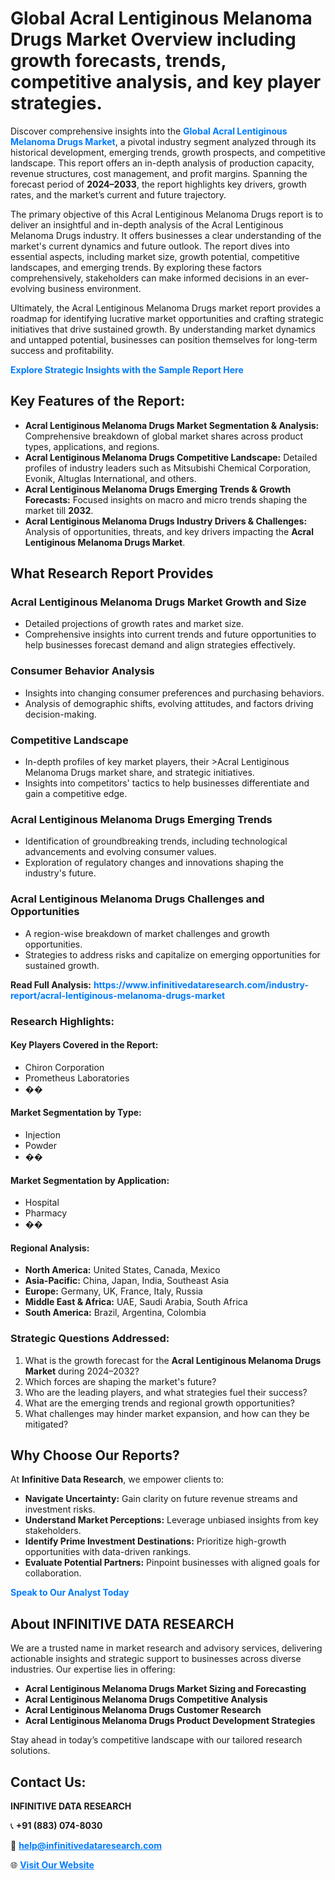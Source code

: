 <h1>Global Acral Lentiginous Melanoma Drugs Market Overview including growth forecasts, trends, competitive analysis, and key player strategies.</h1>
<p>
Discover comprehensive insights into the 
<a href="https://www.infinitivedataresearch.com/industry-report/acral-lentiginous-melanoma-drugs-market" rel="dofollow" style="color: #007BFF; text-decoration: none;"><strong>Global Acral Lentiginous Melanoma Drugs Market</strong></a>, a pivotal industry segment analyzed through its historical development, emerging trends, growth prospects, and competitive landscape. This report offers an in-depth analysis of production capacity, revenue structures, cost management, and profit margins. Spanning the forecast period of <strong>2024–2033</strong>, the report highlights key drivers, growth rates, and the market’s current and future trajectory.
</p>
<p>
The primary objective of this Acral Lentiginous Melanoma Drugs report is to deliver an insightful and in-depth analysis of the Acral Lentiginous Melanoma Drugs industry. It offers businesses a clear understanding of the market's current dynamics and future outlook. The report dives into essential aspects, including market size, growth potential, competitive landscapes, and emerging trends. By exploring these factors comprehensively, stakeholders can make informed decisions in an ever-evolving business environment.
</p>
<p>
Ultimately, the Acral Lentiginous Melanoma Drugs market report provides a roadmap for identifying lucrative market opportunities and crafting strategic initiatives that drive sustained growth. By understanding market dynamics and untapped potential, businesses can position themselves for long-term success and profitability.
</p>
<p>
<a href="https://www.infinitivedataresearch.com/request-sample/reportId=104926" style="color: #007BFF; text-decoration: none;"><strong>Explore Strategic Insights with the Sample Report Here</strong></a>
</p>

<h2>Key Features of the Report:</h2>
<ul>
<li><strong>Acral Lentiginous Melanoma Drugs Market Segmentation & Analysis:</strong> Comprehensive breakdown of global market shares across product types, applications, and regions.</li>
<li><strong>Acral Lentiginous Melanoma Drugs Competitive Landscape:</strong> Detailed profiles of industry leaders such as Mitsubishi Chemical Corporation, Evonik, Altuglas International, and others.</li>
<li><strong>Acral Lentiginous Melanoma Drugs Emerging Trends & Growth Forecasts:</strong> Focused insights on macro and micro trends shaping the market till <strong>2032</strong>.</li>
<li><strong>Acral Lentiginous Melanoma Drugs Industry Drivers & Challenges:</strong> Analysis of opportunities, threats, and key drivers impacting the <strong>Acral Lentiginous Melanoma Drugs Market</strong>.</li>
</ul>

<h2>What Research Report Provides</h2>
<h3>Acral Lentiginous Melanoma Drugs Market Growth and Size</h3>
<ul>
<li>Detailed projections of growth rates and market size.</li>
<li>Comprehensive insights into current trends and future opportunities to help businesses forecast demand and align strategies effectively.</li>
</ul>

<h3>Consumer Behavior Analysis</h3>
<ul>
<li>Insights into changing consumer preferences and purchasing behaviors.</li>
<li>Analysis of demographic shifts, evolving attitudes, and factors driving decision-making.</li>
</ul>

<h3>Competitive Landscape</h3>
<ul>
<li>In-depth profiles of key market players, their >Acral Lentiginous Melanoma Drugs market share, and strategic initiatives.</li>
<li>Insights into competitors' tactics to help businesses differentiate and gain a competitive edge.</li>
</ul>

<h3>Acral Lentiginous Melanoma Drugs Emerging Trends</h3>
<ul>
<li>Identification of groundbreaking trends, including technological advancements and evolving consumer values.</li>
<li>Exploration of regulatory changes and innovations shaping the industry's future.</li>
</ul>

<h3>Acral Lentiginous Melanoma Drugs Challenges and Opportunities</h3>
<ul>
<li>A region-wise breakdown of market challenges and growth opportunities.</li>
<li>Strategies to address risks and capitalize on emerging opportunities for sustained growth.</li>
</ul>
<p><strong>Read Full Analysis:</strong> <a href="https://www.infinitivedataresearch.com/industry-report/acral-lentiginous-melanoma-drugs-market" rel="dofollow" style="color: #007BFF; text-decoration: none;"><strong>https://www.infinitivedataresearch.com/industry-report/acral-lentiginous-melanoma-drugs-market</strong></a></p>
<h3>Research Highlights:</h3>
<h4>Key Players Covered in the Report:</h4>
<ul><li>Chiron Corporation</li><li>Prometheus Laboratories</li><li>��</li></ul>
<h4>Market Segmentation by Type:</h4>
<ul><li>Injection</li><li>Powder</li><li>��</li></ul>
<h4>Market Segmentation by Application:</h4>
<ul><li>Hospital</li><li>Pharmacy</li><li>��</li></ul>

<h4>Regional Analysis:</h4>
<ul>
<li><strong>North America:</strong> United States, Canada, Mexico</li>
<li><strong>Asia-Pacific:</strong> China, Japan, India, Southeast Asia</li>
<li><strong>Europe:</strong> Germany, UK, France, Italy, Russia</li>
<li><strong>Middle East & Africa:</strong> UAE, Saudi Arabia, South Africa</li>
<li><strong>South America:</strong> Brazil, Argentina, Colombia</li>
</ul>

<h3>Strategic Questions Addressed:</h3>
<ol>
<li>What is the growth forecast for the <strong>Acral Lentiginous Melanoma Drugs Market</strong> during 2024–2032?</li>
<li>Which forces are shaping the market's future?</li>
<li>Who are the leading players, and what strategies fuel their success?</li>
<li>What are the emerging trends and regional growth opportunities?</li>
<li>What challenges may hinder market expansion, and how can they be mitigated?</li>
</ol>

<h2>Why Choose Our Reports?</h2>
<p>At <strong>Infinitive Data Research</strong>, we empower clients to:</p>
<ul>
<li><strong>Navigate Uncertainty:</strong> Gain clarity on future revenue streams and investment risks.</li>
<li><strong>Understand Market Perceptions:</strong> Leverage unbiased insights from key stakeholders.</li>
<li><strong>Identify Prime Investment Destinations:</strong> Prioritize high-growth opportunities with data-driven rankings.</li>
<li><strong>Evaluate Potential Partners:</strong> Pinpoint businesses with aligned goals for collaboration.</li>
</ul>
<p><a href="https://www.infinitivedataresearch.com/industry-report/acral-lentiginous-melanoma-drugs-market" rel="dofollow" style="color: #007BFF; text-decoration: none;"><strong>Speak to Our Analyst Today</strong></a></p>

<h2>About INFINITIVE DATA RESEARCH</h2>
<p>We are a trusted name in market research and advisory services, delivering actionable insights and strategic support to businesses across diverse industries. Our expertise lies in offering:</p>
<ul>
<li><strong>Acral Lentiginous Melanoma Drugs Market Sizing and Forecasting</strong></li>
<li><strong>Acral Lentiginous Melanoma Drugs Competitive Analysis</strong></li>
<li><strong>Acral Lentiginous Melanoma Drugs Customer Research</strong></li>
<li><strong>Acral Lentiginous Melanoma Drugs Product Development Strategies</strong></li>
</ul>
<p>Stay ahead in today’s competitive landscape with our tailored research solutions.</p>

<h2>Contact Us:</h2>
<p><strong>INFINITIVE DATA RESEARCH</strong></p>
<p>📞 <strong>+91 (883) 074-8030</strong></p>
<p>📧 <strong><a href="mailto:help@infinitivedataresearch.com" style="color: #007BFF;">help@infinitivedataresearch.com</a></strong></p>
<p>🌐 <strong><a href="https://www.infinitivedataresearch.com" rel="dofollow" style="color: #007BFF;">Visit Our Website</a></strong></p>